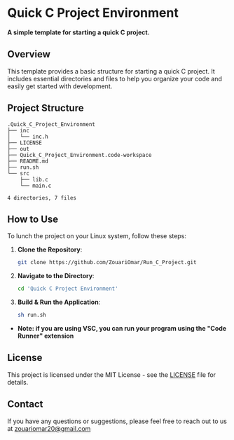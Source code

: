 # Quick C Project Environment

**A simple template for starting a quick C project.**

## Overview

This template provides a basic structure for starting a quick C project. It includes essential directories and files to help you organize your code and easily get started with development.

## Project Structure

```plaintext
.Quick_C_Project_Environment
├── inc
│   └── inc.h
├── LICENSE
├── out
├── Quick_C_Project_Environment.code-workspace
├── README.md
├── run.sh
└── src
    ├── lib.c
    └── main.c

4 directories, 7 files
```

## How to Use

To lunch the project on your Linux system, follow these steps:

1. **Clone the Repository**:

    ```sh
    git clone https://github.com/ZouariOmar/Run_C_Project.git
    ```

2. **Navigate to the Directory**:

    ```sh
    cd 'Quick C Project Environment'
    ```

3. **Build & Run the Application**:

    ```sh
    sh run.sh
    ```

- **Note: if you are using VSC, you can run your program using the "Code Runner" extension**

## License

This project is licensed under the MIT License - see the [LICENSE](LICENSE) file for details.

## Contact

If you have any questions or suggestions, please feel free to reach out to us at [zouariomar20@gmail.com](mailto:zouariomar20@gmail.com)
